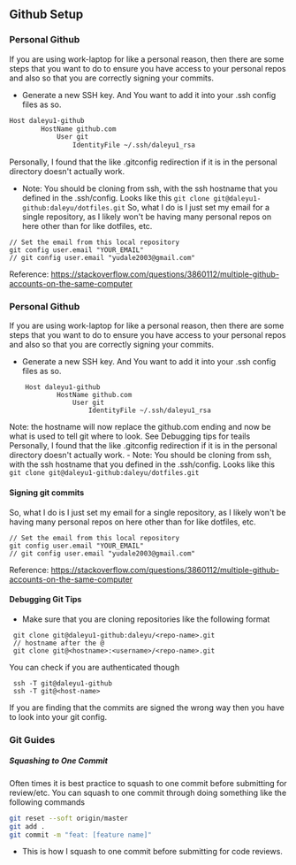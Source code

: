 ## Github Setup 

### Personal Github
If you are using work-laptop for like a personal reason, then there are some steps that you want to do to ensure you have access to your personal repos and also so that you are correctly signing your commits.
- Generate a new SSH key. And You want to add it into your .ssh config files as so. 
```bash
Host daleyu1-github
        HostName github.com
            User git
                IdentityFile ~/.ssh/daleyu1_rsa
```
Personally, I found that the like .gitconfig redirection if it is in the personal directory doesn't actually work. 
- Note: You should be cloning from ssh, with the ssh hostname that you defined in the .ssh/config. Looks like this
`git clone git@daleyu1-github:daleyu/dotfiles.git`
So, what I do is I just set my email for a single repository, as I likely won't be having many personal repos on here other than for like dotfiles, etc. 
```
// Set the email from this local repository
git config user.email "YOUR_EMAIL"
// git config user.email "yudale2003@gmail.com" 
```
Reference: https://stackoverflow.com/questions/3860112/multiple-github-accounts-on-the-same-computer
### Personal Github
If you are using work-laptop for like a personal reason, then there are some steps that you want to do to ensure you have access to your personal repos and also so that you are correctly signing your commits.
- Generate a new SSH key. And You want to add it into your .ssh config files as so.
```
    Host daleyu1-github
            HostName github.com
                User git
                    IdentityFile ~/.ssh/daleyu1_rsa
```
Note: the hostname will now replace the github.com ending and now be what is used to  tell git where to look. See Debugging tips for teails
    Personally, I found that the like .gitconfig redirection if it is in the personal directory doesn't actually work.
    - Note: You should be cloning from ssh, with the ssh hostname that you defined in the .ssh/config. Looks like this
    `git clone git@daleyu1-github:daleyu/dotfiles.git`
#### Signing git commits

So, what I do is I just set my email for a single repository, as I likely won't be having many personal repos on here other than for like dotfiles, etc.
```
// Set the email from this local repository
git config user.email "YOUR_EMAIL"
// git config user.email "yudale2003@gmail.com"
```

Reference: https://stackoverflow.com/questions/3860112/multiple-github-accounts-on-the-same-computer
#### Debugging Git Tips
- Make sure that you are cloning repositories like the following format
```
 git clone git@daleyu1-github:daleyu/<repo-name>.git
 // hostname after the @
 git clone git@<hostname>:<username>/<repo-name>.git
```
You can check if you are authenticated though
```
 ssh -T git@daleyu1-github
 ssh -T git@<host-name>
```
If you are finding that the commits are signed the wrong way then you have to
look into your git config.

### Git Guides
##### Squashing to One Commit
Often times it is best practice to squash to one commit before submitting for
review/etc. You can squash to one commit through doing something like the
following commands
```bash
git reset --soft origin/master
git add .
git commit -m "feat: [feature name]"
```
- This is how I squash to one commit before submitting for code reviews. 
